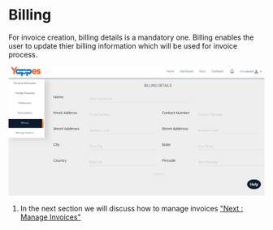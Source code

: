 Billing
=======

For invoice creation, billing details is a mandatory one. Billing
enables the user to update thier billing information which will be used
for invoice process.

![](images/account/billings_view_06.png)

1.  In the next section we will discuss how to manage invoices ["Next :
    Manage Invoices"](manageInvoice)
